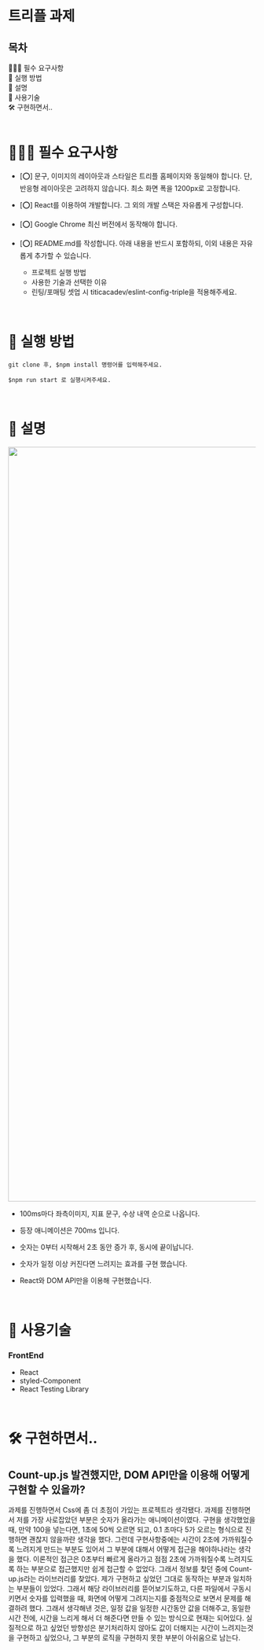# 트리플 과제

## 목차

🧑🏻‍💻 필수 요구사항
<br />
📁 실행 방법
<br />
🔗 설명
<br />
🔖 사용기술
<br />
🛠️ 구현하면서..
<br />
<br />

# 🧑🏻‍💻 필수 요구사항

- [⭕️] 문구, 이미지의 레이아웃과 스타일은 트리플 홈페이지와 동일해야 합니다. 단,
  반응형 레이아웃은 고려하지 않습니다. 최소 화면 폭을 1200px로 고정합니다.
- [⭕️] React를 이용하여 개발합니다. 그 외의 개발 스택은 자유롭게 구성합니다.
- [⭕️] Google Chrome 최신 버전에서 동작해야 합니다.

- [⭕️] README.md를 작성합니다. 아래 내용을 반드시 포함하되, 이외 내용은 자유롭게
  추가할 수 있습니다.
  - 프로젝트 실행 방법
  - 사용한 기술과 선택한 이유
  - 린팅/포매팅 셋업 시 titicacadev/eslint-config-triple을 적용해주세요.

<br />

# 📁 실행 방법

```
git clone 후, $npm install 명령어를 입력해주세요.

$npm run start 로 실행시켜주세요.
```

</br>

# 🔗 설명

<img width="1536" src="https://user-images.githubusercontent.com/80472881/174757651-ffb6d0c1-52bc-4cc9-af8d-9f8d1da0e9c1.gif" ></img>

- 100ms마다 좌측이미지, 지표 문구, 수상 내역 순으로 나옵니다.
- 등장 애니메이션은 700ms 입니다.
- 숫자는 0부터 시작해서 2초 동안 증가 후, 동시에 끝이납니다.
- 숫자가 일정 이상 커진다면 느려지는 효과를 구현 했습니다.
- React와 DOM API만을 이용해 구현했습니다.

  </br>

# 🔖 사용기술

### FrontEnd

- React
- styled-Component
- React Testing Library

</br>

# 🛠️ 구현하면서..

## Count-up.js 발견했지만, DOM API만을 이용해 어떻게 구현할 수 있을까?

과제를 진행하면서 Css에 좀 더 초점이 가있는 프로젝트라 생각됐다. 과제를 진행하면서 저를 가장 사로잡았던 부분은 숫자가 올라가는 애니메이션이였다.
구현을 생각했었을 때, 만약 100을 넣는다면, 1초에 50씩 오르면 되고, 0.1 초마다 5가 오르는 형식으로 진행하면 괜찮지 않을까란 생각을 했다. 그런데 구현사항중에는 시간이 2초에 가까워질수록 느려지게 만드는 부분도 있어서 그 부분에 대해서 어떻게 접근을 해야하나라는 생각을 했다. 이론적인 접근은 0초부터 빠르게 올라가고 점점 2초에 가까워질수록 느려지도록 하는 부분으로 접근했지만 쉽게 접근할 수 없었다.
그래서 정보를 찾던 중에 Count-up.js라는 라이브러리를 찾았다. 제가 구현하고 싶었던 그대로 동작하는 부분과 일치하는 부분들이 있었다. 그래서 해당 라이브러리를 뜯어보기도하고, 다른 파일에서 구동시키면서 숫자를 입력했을 때, 화면에 어떻게 그려지는지를 중점적으로 보면서 문제를 해결하려 했다. 그래서 생각해낸 것은, 일정 값을 일정한 시간동안 값을 더해주고, 동일한 시간 전에, 시간을 느리게 해서 더 해준다면 만들 수 있는 방식으로 현재는 되어있다.
실질적으로 하고 싶었던 방향성은 분기처리하지 않아도 값이 더해지는 시간이 느려지는것을 구현하고 싶었으나, 그 부분의 로직을 구현하지 못한 부분이 아쉬움으로 남는다.
